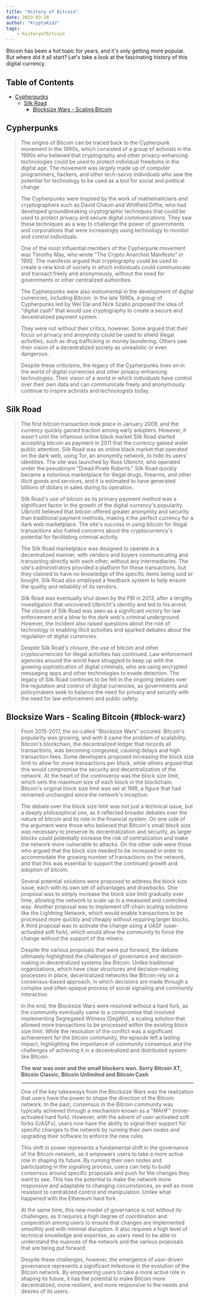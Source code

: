 ```yaml
---
title: "History of Bitcoin"
date: 2023-03-28
author: "KryptoKidz"
tags:
    - historyofbitcoin
---
```


Bitcoin has been a hot topic for years, and it's only getting more popular. But where did it all start? Let's take a look at the fascinating history of this digital currency.

<!-- markdown-toc start- Don't edit this section. Run M-x markdown-toc/generate-toc again -->

## Table of Contents

* [Cypherpunks](#cypherpunks)
  * [Silk Road](#silk-road)
    * [Blocksize Wars - Scaling Bitcoin](#block-warz)

<!-- markdown-toc end -->    

## Cypherpunks
>
> The origins of Bitcoin can be traced back to the Cypherpunk movement in the 1990s, which consisted of a group of activists in the 1990s who believed that cryptography and other privacy-enhancing technologies could be used to protect individual freedoms in the digital age. The movement was largely made up of computer programmers, hackers, and other tech-savvy individuals who saw the potential for technology to be used as a tool for social and political change.
>
> The Cypherpunks were inspired by the work of mathematicians and cryptographers such as David Chaum and Whitfield Diffie, who had developed groundbreaking cryptographic techniques that could be used to protect privacy and secure digital communications. They saw these techniques as a way to challenge the power of governments and corporations that were increasingly using technology to monitor and control individuals.
>
> One of the most influential members of the Cypherpunk movement was Timothy May, who wrote "The Crypto Anarchist Manifesto" in 1992. The manifesto argued that cryptography could be used to create a new kind of society in which individuals could communicate and transact freely and anonymously, without the need for governments or other centralized authorities.
>
> The Cypherpunks were also instrumental in the development of digital currencies, including Bitcoin. In the late 1990s, a group of Cypherpunks led by Wei Dai and Nick Szabo proposed the idea of "digital cash" that would use cryptography to create a secure and decentralized payment system.
>
> They were not without their critics, however. Some argued that their focus on privacy and anonymity could be used to shield illegal activities, such as drug trafficking or money laundering. Others saw their vision of a decentralized society as unrealistic or even dangerous.
>
> Despite these criticisms, the legacy of the Cypherpunks lives on in the world of digital currencies and other privacy-enhancing technologies. Their vision of a world in which individuals have control over their own data and can communicate freely and anonymously continue to inspire activists and technologists today.

## Silk Road

> The first bitcoin transaction took place in January 2009, and the currency quickly gained traction among early adopters. However, it wasn't until the infamous online black market Silk Road started accepting bitcoin as payment in 2011 that the currency gained wider public attention.
Silk Road was an online black market that operated on the dark web, using Tor, an anonymity network, to hide its users' identities. The site was launched by Ross Ulbricht, who operated under the pseudonym "Dread Pirate Roberts." Silk Road quickly became a notorious marketplace for illegal drugs, firearms, and other illicit goods and services, and it is estimated to have generated billions of dollars in sales during its operation.
>
> Silk Road's use of bitcoin as its primary payment method was a significant factor in the growth of the digital currency's popularity. Ulbricht believed that bitcoin offered greater anonymity and security than traditional payment methods, making it the perfect currency for a dark web marketplace. The site's success in using bitcoin for illegal transactions also fueled concerns about the cryptocurrency's potential for facilitating criminal activity.
>
> The Silk Road marketplace was designed to operate in a decentralized manner, with vendors and buyers communicating and transacting directly with each other, without any intermediaries. The site's administrators provided a platform for these transactions, but they claimed to have no knowledge of the specific items being sold or bought. Silk Road also employed a feedback system to help ensure the quality and reliability of its vendors.
>
> Silk Road was eventually shut down by the FBI in 2013, after a lengthy investigation that uncovered Ulbricht's identity and led to his arrest. The closure of Silk Road was seen as a significant victory for law enforcement and a blow to the dark web's criminal underground. However, the incident also raised questions about the role of technology in enabling illicit activities and sparked debates about the regulation of digital currencies.
>
> Despite Silk Road's closure, the use of bitcoin and other cryptocurrencies for illegal activities has continued. Law enforcement agencies around the world have struggled to keep up with the growing sophistication of digital criminals, who are using encrypted messaging apps and other technologies to evade detection. The legacy of Silk Road continues to be felt in the ongoing debates over the regulation and control of digital currencies, as governments and policymakers seek to balance the need for privacy and security with the need for law enforcement and public safety.

## Blocksize Wars - Scaling Bitcoin {#block-warz}

> From 2015-2017, the so-called "Blocksize Wars" occured. Bitcoin's popularity was growing, and with it came the problem of scalability. Bitcoin's blockchain, the decentralized ledger that records all transactions, was becoming congested, causing delays and high transaction fees. Some developers proposed increasing the block size limit to allow for more transactions per block, while others argued that this would compromise the security and decentralization of the network. At the heart of the controversy was the block size limit, which sets the maximum size of each block in the blockchain. Bitcoin's original block size limit was set at 1MB, a figure that had remained unchanged since the network's inception.
>
> The debate over the block size limit was not just a technical issue, but a deeply philosophical one, as it reflected broader debates over the nature of bitcoin and its role in the financial system. On one side of the argument were those who believed that Bitcoin's small block size was necessary to preserve its decentralization and security, as larger blocks could potentially increase the risk of centralization and make the network more vulnerable to attacks. On the other side were those who argued that the block size needed to be increased in order to accommodate the growing number of transactions on the network, and that this was essential to support the continued growth and adoption of bitcoin.
>
> Several potential solutions were proposed to address the block size issue, each with its own set of advantages and drawbacks. One proposal was to simply increase the block size limit gradually over time, allowing the network to scale up in a measured and controlled way. Another proposal was to implement off-chain scaling solutions like the Lightning Network, which would enable transactions to be processed more quickly and cheaply without requiring larger blocks. A third proposal was to activate the change using a UASF (user-activated soft fork), which would allow the community to force the change without the support of the miners.
>
> Despite the various proposals that were put forward, the debate ultimately highlighted the challenges of governance and decision-making in decentralized systems like Bitcoin. Unlike traditional organizations, which have clear structures and decision-making processes in place, decentralized networks like Bitcoin rely on a consensus-based approach, in which decisions are made through a complex and often opaque process of social signaling and community interaction.
>
> In the end, the Blocksize Wars were resolved without a hard fork, as the community eventually came to a compromise that involved implementing Segregated Witness (SegWit), a scaling solution that allowed more transactions to be processed within the existing block size limit. While the resolution of the conflict was a significant achievement for the bitcoin community, the episode left a lasting impact, highlighting the importance of community consensus and the challenges of achieving it in a decentralized and distributed system like Bitcoin.
>
> **The war was over and the small blockers won. Sorry Bitcoin XT, Bitcoin Classic, Bitcoin Unlimited and Bitcoin Cash**
>
> -------
>
> One of the key takeaways from the Blocksize Wars was the realization that users have the power to shape the direction of the Bitcoin network. In the past, consensus in the Bitcoin community was typically achieved through a mechanism known as a "MAHF" (miner-activated hard fork).  However, with the advent of user-activated soft forks (UASFs), users now have the ability to signal their support for specific changes to the network by running their own nodes and upgrading their software to enforce the new rules.
>
>This shift in power represents a fundamental shift in the governance of the Bitcoin network, as it empowers users to take a more active role in shaping its future. By running their own nodes and participating in the signaling process, users can help to build consensus around specific proposals and push for the changes they want to see. This has the potential to make the network more responsive and adaptable to changing circumstances, as well as more resistant to centralized control and manipulation. Unlike what happened with the Ethereum hard fork.
>
> At the same time, this new model of governance is not without its challenges, as it requires a high degree of coordination and cooperation among users to ensure that changes are implemented smoothly and with minimal disruption. It also requires a high level of technical knowledge and expertise, as users need to be able to understand the nuances of the network and the various proposals that are being put forward.
>
> Despite these challenges, however, the emergence of user-driven governance represents a significant milestone in the evolution of the Bitcoin network. By empowering users to take a more active role in shaping its future, it has the potential to make Bitcoin more decentralized, more resilient, and more responsive to the needs and desires of its users.